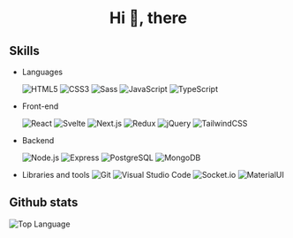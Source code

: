 <h1 align="center">Hi 👋, there</h1>

<p align="center">
</p>

## Skills

- Languages

  ![HTML5](https://img.shields.io/badge/-HTML5-05122A?&logo=HTML5&logoColor=E34F26)
  ![CSS3](https://img.shields.io/badge/-CSS3-05122A?&logo=CSS3&logoColor=1572B6)
  ![Sass](https://img.shields.io/badge/-Sass-05122A?&logo=Sass&logoColor=CC6699)
  ![JavaScript](https://img.shields.io/badge/-JavaScript-05122A?&logo=JavaScript)
  ![TypeScript](https://img.shields.io/badge/-TypeScript-05122A?&logo=TypeScript)

- Front-end

  ![React](https://img.shields.io/badge/-React-05122A?&logo=React)
  ![Svelte](https://img.shields.io/badge/-Svelte-05122A?&logo=Svelte&logoColor=FF3E00)
  ![Next.js](https://img.shields.io/badge/-Next.js-05122A?&logo=Next.js)
  ![Redux](https://img.shields.io/badge/-Redux-05122A?&logo=Redux&logoColor=764ABC)
  ![jQuery](https://img.shields.io/badge/-jQuery-05122A?&logo=jQuery&logoColor=0769AD)
  ![TailwindCSS](https://img.shields.io/badge/-TailwindCSS-05122A?&logo=TailwindCSS&logoColor=06B6D4)

- Backend

  ![Node.js](https://img.shields.io/badge/-Node.js-05122A?&logo=Node.js)
  ![Express](https://img.shields.io/badge/-Express-05122A?&logo=Express)
  ![PostgreSQL](https://img.shields.io/badge/-PostgreSQL-05122A?&logo=PostgreSQL&logoColor=4169E1)
  ![MongoDB](https://img.shields.io/badge/-MongoDB-05122A?&logo=MongoDB&logoColor=47A248)

- Libraries and tools
  ![Git](https://img.shields.io/badge/-Git-05122A?style=flat&logo=git)
  ![Visual Studio Code](https://img.shields.io/badge/-VS%20Code-05122A?style=flat&logo=visual-studio-code&logoColor=007ACC)
  ![Socket.io](https://img.shields.io/badge/-Socket.io-05122A?&logo=Socket.io)
  ![MaterialUI](https://img.shields.io/badge/Material%20UI-007FFF?style=for-the-badge&logo=mui&logoColor=white)

## Github stats

<img alt = "Top Language" src="https://readme-stats-3aumzymzx-alejandrogomeze.vercel.app/api/top-langs/?username=alejandrogomeze&hide=html,&hide_border=true&title_color=5391FE&text_color=555">
